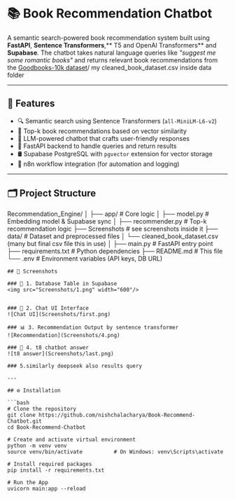 # 📚 Book Recommendation Chatbot

A semantic search-powered book recommendation system built using **FastAPI**, **Sentence Transformers**,** T5 and OpenAI Transformers** and **Supabase**. The chatbot takes natural language queries like _"suggest me some romantic books"_ and returns relevant book recommendations from the [Goodbooks-10k dataset](https://github.com/zygmuntz/goodbooks-10k)/ my cleaned_book_dataset.csv inside data folder

---

## 🚀 Features

- 🔍 Semantic search using Sentence Transformers (`all-MiniLM-L6-v2`)
- 🧠 Top-k book recommendations based on vector similarity
- 🤖 LLM-powered chatbot that crafts user-friendly responses
- 📡 FastAPI backend to handle queries and return results
- 🛢️ Supabase PostgreSQL with `pgvector` extension for vector storage
- 🔄 n8n workflow integration (for automation and logging)

---

## 🗂️ Project Structure

Recommendation_Engine/
│
├── app/ # Core logic
│ ├── model.py # Embedding model & Supabase sync
│ ├── recommender.py # Top-k recommendation logic
├── Screenshots   # see screenshots inside it 
├── data/ # Dataset and preprocessed files
│ └── cleaned_book_dataset.csv (many but final csv file this in use)
│
├── main.py # FastAPI entry point
├── requirements.txt # Python dependencies
├── README.md # This file
└── .env # Environment variables (API keys, DB URL)


```
## 📱 Screenshots

### 🧾 1. Database Table in Supabase
<img src="Screenshots/1.png" width="600"/>


### 💬 2. Chat UI Interface
![Chat UI](Screenshots/first.png)

### 📊 3. Recommendation Output by sentence transformer
![Recommendation](Screenshots/4.png)

### 🔄 4. t8 chatbot answer
![t8 answer](Screenshots/last.png)

### 5.similarly deepseek also results query

---

## ⚙️ Installation

```bash
# Clone the repository
git clone https://github.com/nishchalacharya/Book-Recommend-Chatbot.git
cd Book-Recommend-Chatbot

# Create and activate virtual environment
python -m venv venv
source venv/bin/activate          # On Windows: venv\Scripts\activate

# Install required packages
pip install -r requirements.txt

# Run the App
uvicorn main:app --reload



